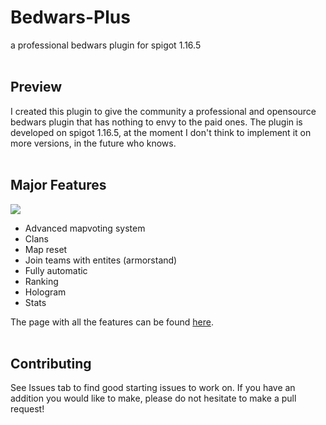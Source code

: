 # Bedwars-Plus
a professional bedwars plugin for spigot 1.16.5
<br>
<br>
<h2>Preview</h2>
I created this plugin to give the community a professional and opensource bedwars plugin that has nothing to envy to the paid ones.
The plugin is developed on spigot 1.16.5, at the moment I don't think to implement it on more versions, in the future who knows. 
<br>
<br>
<h2>Major Features</h2>
<img src="https://user-images.githubusercontent.com/80055679/121052955-26480d00-c7bb-11eb-8fc2-5f77836e429e.gif">
<ul>
  <li>Advanced mapvoting system</li>
  <li>Clans</li>
  <li>Map reset</li>
  <li>Join teams with entites (armorstand)</li>
  <li>Fully automatic</li>
  <li>Ranking</li>
  <li>Hologram</li>
  <li>Stats</li>
</ul>
The page with all the features can be found <a href="https://www.spigotmc.org/resources/bedwarsplus-mapvoting-clans-ranking.93099/">here</a>.
<br>
<br>
<h2>Contributing</h2>
See Issues tab to find good starting issues to work on. If you have an addition you would like to make, please do not hesitate to make a pull request!
